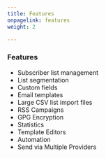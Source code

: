 ```yaml
---
title: Features
onpagelink: features
weight: 2

---
```


### Features

- Subscriber list management
- List segmentation
- Custom fields
- Email templates
- Large CSV list import files
- RSS Campaigns
- GPG Encryption
- Statistics
- Template Editors
- Automation
- Send via Multiple Providers
 